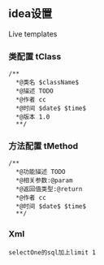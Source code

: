 ## idea设置
Live templates

### 类配置 tClass
```
/**
  *@类名 $className$
  *@描述 TODO
  *@作者 cc
  *@时间 $date$ $time$
  *@版本 1.0
  **/
```

### 方法配置 tMethod
```
/**
  *@功能描述 TODO
  *@相关参数:@param 
  *@返回值类型:@return 
  *@作者 cc
  *@时间 $date$ $time$
  **/
```

### Xml
```
selectOne的sql加上limit 1
```